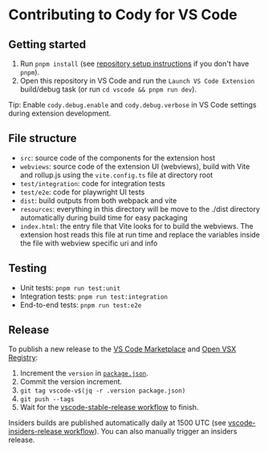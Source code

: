# Contributing to Cody for VS Code

## Getting started

1. Run `pnpm install` (see [repository setup instructions](../doc/dev/index.md) if you don't have `pnpm`).
1. Open this repository in VS Code and run the `Launch VS Code Extension` build/debug task (or run `cd vscode && pnpm run dev`).

Tip: Enable `cody.debug.enable` and `cody.debug.verbose` in VS Code settings during extension development.

## File structure

- `src`: source code of the components for the extension host
- `webviews`: source code of the extension UI (webviews), build with Vite and rollup.js using the `vite.config.ts` file at directory root
- `test/integration`: code for integration tests
- `test/e2e`: code for playwright UI tests
- `dist`: build outputs from both webpack and vite
- `resources`: everything in this directory will be move to the ./dist directory automatically during build time for easy packaging
- `index.html`: the entry file that Vite looks for to build the webviews. The extension host reads this file at run time and replace the variables inside the file with webview specific uri and info

## Testing

- Unit tests: `pnpm run test:unit`
- Integration tests: `pnpm run test:integration`
- End-to-end tests: `pnpm run test:e2e`

## Release

To publish a new release to the [VS Code Marketplace](https://marketplace.visualstudio.com/items?itemName=sourcegraph.cody-ai) and [Open VSX Registry](https://open-vsx.org/extension/sourcegraph/cody-ai):

1. Increment the `version` in [`package.json`](package.json).
1. Commit the version increment.
1. `git tag vscode-v$(jq -r .version package.json)`
1. `git push --tags`
1. Wait for the [vscode-stable-release workflow](https://github.com/sourcegraph/cody/actions/workflows/vscode-stable-release.yml) to finish.

Insiders builds are published automatically daily at 1500 UTC (see [vscode-insiders-release workflow](https://github.com/sourcegraph/cody/actions/workflows/vscode-insiders-release.yml)). You can also manually trigger an insiders release.
